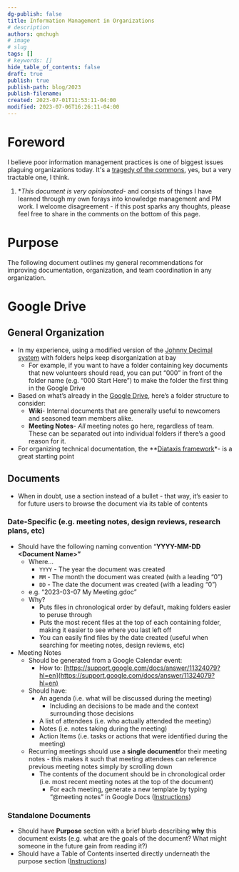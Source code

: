 ```yaml
---
dg-publish: false
title: Information Management in Organizations
# description
authors: qmchugh
# image
# slug
tags: []
# keywords: []
hide_table_of_contents: false
draft: true
publish: true
publish-path: blog/2023
publish-filename: 
created: 2023-07-01T11:53:11-04:00
modified: 2023-07-06T16:26:11-04:00
---
```


# Foreword
I believe poor information management practices is one of biggest issues plaguing organizations today. It's a [tragedy of the commons](https://en.wikipedia.org/wiki/Tragedy_of_the_commons), yes, but a very tractable one, I think.

1. **This document is very opinionated*- and consists of things I have learned through my own forays into knowledge management and PM work. I welcome disagreement - if this post sparks any thoughts, please feel free to share in the comments on the bottom of this page.

# Purpose
The following document outlines my general recommendations for improving documentation, organization, and team coordination in any organization.

# Google Drive

## General Organization
- In my experience, using a modified version of the [Johnny Decimal system](https://johnnydecimal.com/) with folders helps keep disorganization at bay
	- For example, if you want to have a folder containing key documents that new volunteers should read, you can put “000” in front of the folder name (e.g. “000 Start Here”) to make the folder the first thing in the Google Drive
- Based on what’s already in the [Google Drive](https://drive.google.com/drive/u/0/folders/1r_74bvlPCgn_eHrUQ1mDwO2rsXDgSDle), here’s a folder structure to consider:
	- **Wiki**- Internal documents that are generally useful to newcomers and seasoned team members alike.
	- **Meeting Notes**- *All* meeting notes go here, regardless of team. These can be separated out into individual folders if there’s a good reason for it.
- For organizing technical documentation, the **[Diataxis framework](https://diataxis.fr/)*- is a great starting point

## Documents
- When in doubt, use a section instead of a bullet - that way, it’s easier to for future users to browse the document via its table of contents

### Date-Specific (e.g. meeting notes, design reviews, research plans, etc)
- Should have the following naming convention “**YYYY-MM-DD &lt;Document Name>”**
	- Where…
		- `YYYY` - The year the document was created
		- `MM` - The month the document was created (with a leading “0”)
		- `DD` - The date the document was created (with a leading “0”)
	- e.g. “2023-03-07 My Meeting.gdoc”
	- Why?
		- Puts files in chronological order by default, making folders easier to peruse through
		- Puts the most recent files at the top of each containing folder, making it easier to see where you last left off
		- You can easily find files by the date created (useful when searching for meeting notes, design reviews, etc)
- Meeting Notes
	- Should be generated from a Google Calendar event:
		- How to: [https://support.google.com/docs/answer/11324079?hl=en](https://support.google.com/docs/answer/11324079?hl=en)
	- Should have:
		- An agenda (i.e. what will be discussed during the meeting)
			- Including an decisions to be made and the context surrounding those decisions
		- A list of attendees (i.e. who actually attended the meeting)
		- Notes (i.e. notes taking during the meeting)
		- Action Items (i.e. tasks or actions that were identified during the meeting)
	- Recurring meetings should use a **single document**for their meeting notes - this makes it such that meeting attendees can reference previous meeting notes simply by scrolling down
		- The contents of the document should be in chronological order (i.e. most recent meeting notes at the top of the document)
			- For each meeting, generate a new template by typing “@meeting notes” in Google Docs ([Instructions](https://support.google.com/calendar/answer/6192039#zippy=%2Cadd-meeting-notes-to-a-new-event-from-google-calendar%2Cadd-meeting-notes-to-events-from-google-docs))

### Standalone Documents
- Should have **Purpose** section with a brief blurb describing **why** this document exists (e.g. what are the goals of the document? What might someone in the future gain from reading it?)
- Should have a Table of Contents inserted directly underneath the purpose section ([Instructions](https://support.google.com/docs/answer/116338?hl=en&co=GENIE.Platform%3DDesktop#zippy=%2Cadd-or-delete-a-table-of-contents:~:text=On%20your%20computer,contents%20to%20look.))